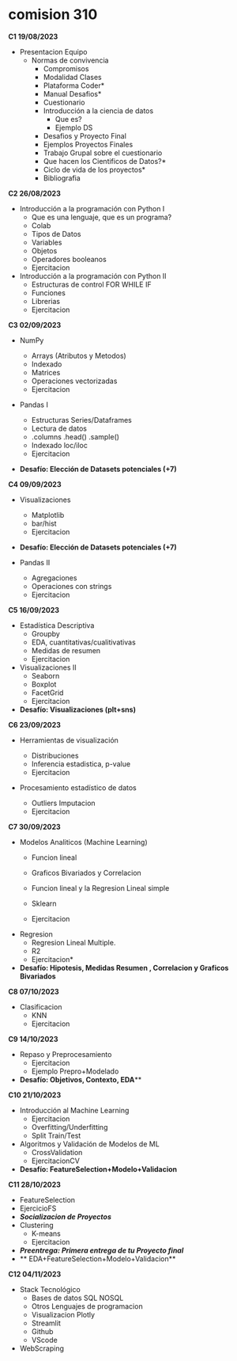 # **comision 310**

**C1 19/08/2023**
* Presentacion Equipo
  * Normas de convivencia
	* Compromisos
	* Modalidad Clases 
	* Plataforma Coder*
	* Manual Desafios*
	* Cuestionario
	* Introducción a la ciencia de datos
		* Que es?
		* Ejemplo DS
	* Desafios y Proyecto Final
	* Ejemplos Proyectos Finales
	* Trabajo Grupal sobre el cuestionario
	* Que hacen los Cientificos de Datos?*
	* Ciclo de vida de los proyectos*
	* Bibliografia

**C2 26/08/2023**

* Introducción a la programación con Python I
	* Que es una lenguaje, que es un programa?
	* Colab
	* Tipos de Datos
	* Variables
	* Objetos
	* Operadores booleanos 
	* Ejercitacion
* Introducción a la programación con Python II
	* Estructuras de control FOR WHILE IF
	* Funciones
	* Librerias
	* Ejercitacion

**C3 02/09/2023**

* NumPy
	* Arrays (Atributos y Metodos)
	* Indexado
	* Matrices
	* Operaciones vectorizadas
	* Ejercitacion

* Pandas I
	* Estructuras Series/Dataframes
	* Lectura de datos
	* .columns .head() .sample()
	* Indexado loc/iloc
	* Ejercitacion
* **Desafío: Elección de Datasets potenciales (+7)**
 
**C4 09/09/2023**
* Visualizaciones
	* Matplotlib
	* bar/hist
	* Ejercitacion
* **Desafío: Elección de Datasets potenciales (+7)**

* Pandas II
	* Agregaciones
	* Operaciones con strings
	* Ejercitacion

**C5 16/09/2023**

* Estadística Descriptiva
	* Groupby
	* EDA, cuantitativas/cualitivativas
	* Medidas de resumen 
	* Ejercitacion
* Visualizaciones II
	* Seaborn
	* Boxplot
	* FacetGrid
	* Ejercitacion
* **Desafío: Visualizaciones (plt+sns)**

**C6 23/09/2023**
* Herramientas de visualización
	* Distribuciones
	* Inferencia estadistica, p-value
	* Ejercitacion

* Procesamiento estadístico de datos
	* Outliers Imputacion
	* Ejercitacion

**C7 30/09/2023**

* Modelos Analiticos (Machine Learning)
	* Funcion lineal 
	* Graficos Bivariados y Correlacion

	* Funcion lineal y la Regresion Lineal simple 
	* Sklearn
	* Ejercitacion
* Regresion
	* Regresion Lineal Multiple.
	* R2
	* Ejercitacion*
* **Desafío: Hipotesis, Medidas Resumen , Correlacion y Graficos Bivariados**

**C8 07/10/2023**

* Clasificacion
	* KNN
	* Ejercitacion

**C9 14/10/2023**

* Repaso y Preprocesamiento 
	* Ejercitacion
	* Ejemplo Prepro+Modelado
* **Desafío: Objetivos, Contexto, EDA****
 
**C10 21/10/2023**

* Introducción al Machine Learning 
	* Ejercitacion
	* Overfitting/Underfitting
	* Split Train/Test
* Algoritmos y Validación de Modelos de ML
	* CrossValidation
	* EjercitacionCV
* **Desafío: FeatureSelection+Modelo+Validacion**

**C11 28/10/2023**

* FeatureSelection
* EjercicioFS
* **_Socializacion de Proyectos_**
* Clustering
	* K-means
	* Ejercitacion
* **_Preentrega: Primera entrega de tu Proyecto final_**
* ** EDA+FeatureSelection+Modelo+Validacion**

**C12 04/11/2023**

* Stack Tecnológico
	* Bases de datos SQL NOSQL
	* Otros Lenguajes de programacion 
	* Visualizacion Plotly
	* Streamlit
	* Github
	* VScode
* WebScraping

